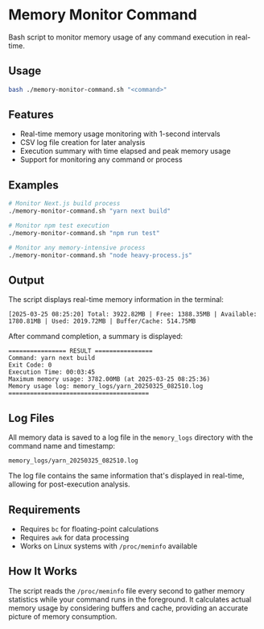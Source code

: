 # Memory Monitor Command

Bash script to monitor memory usage of any command execution in real-time.

## Usage

```bash
bash ./memory-monitor-command.sh "<command>"
```

## Features

- Real-time memory usage monitoring with 1-second intervals
- CSV log file creation for later analysis
- Execution summary with time elapsed and peak memory usage
- Support for monitoring any command or process

## Examples

```bash
# Monitor Next.js build process
./memory-monitor-command.sh "yarn next build"

# Monitor npm test execution
./memory-monitor-command.sh "npm run test"

# Monitor any memory-intensive process
./memory-monitor-command.sh "node heavy-process.js"
```

## Output

The script displays real-time memory information in the terminal:

```
[2025-03-25 08:25:20] Total: 3922.82MB | Free: 1388.35MB | Available: 1780.81MB | Used: 2019.72MB | Buffer/Cache: 514.75MB
```

After command completion, a summary is displayed:

```
================ RESULT ================
Command: yarn next build
Exit Code: 0
Execution Time: 00:03:45
Maximum memory usage: 3782.00MB (at 2025-03-25 08:25:36)
Memory usage log: memory_logs/yarn_20250325_082510.log
=======================================
```

## Log Files

All memory data is saved to a log file in the `memory_logs` directory with the command name and timestamp:

```
memory_logs/yarn_20250325_082510.log
```

The log file contains the same information that's displayed in real-time, allowing for post-execution analysis.

## Requirements

- Requires `bc` for floating-point calculations
- Requires `awk` for data processing
- Works on Linux systems with `/proc/meminfo` available

## How It Works

The script reads the `/proc/meminfo` file every second to gather memory statistics while your command runs in the foreground. It calculates actual memory usage by considering buffers and cache, providing an accurate picture of memory consumption.
